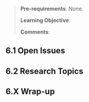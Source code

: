 > **Pre-requirements**: None.
>
> **Learning Objective**:
>
> **Comments**:

## 6.1 Open Issues

## 6.2 Research Topics

## 6.X Wrap-up